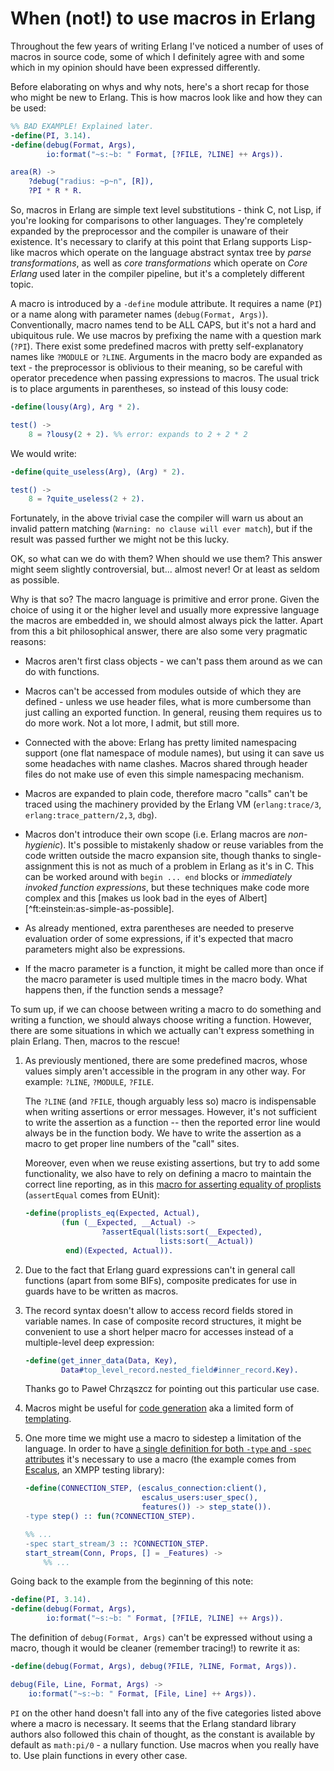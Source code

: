 # When (not!) to use macros in Erlang

Throughout the few years of writing Erlang I've noticed a number of uses
of macros in source code, some of which I definitely agree with
and some which in my opinion should have been expressed differently.

Before elaborating on whys and why nots, here's a short recap for those
who might be new to Erlang.
This is how macros look like and how they can be used:

```erlang
%% BAD EXAMPLE! Explained later.
-define(PI, 3.14).
-define(debug(Format, Args),
        io:format("~s:~b: " Format, [?FILE, ?LINE] ++ Args)).

area(R) ->
    ?debug("radius: ~p~n", [R]),
    ?PI * R * R.
```

So, macros in Erlang are simple text level substitutions - think C, not Lisp,
if you're looking for comparisons to other languages.
They're completely expanded by the preprocessor and the compiler is unaware of their existence.
It's necessary to clarify at this point that Erlang supports Lisp-like
macros which operate on the language abstract syntax tree by _parse transformations_,
as well as _core transformations_ which operate on _Core Erlang_ used later
in the compiler pipeline, but it's a completely different topic.

A macro is introduced by a `-define` module attribute.
It requires a name (`PI`) or a name along with parameter names (`debug(Format, Args)`).
Conventionally, macro names tend to be ALL CAPS, but it's not a hard and ubiquitous rule.
We use macros by prefixing the name with a question mark (`?PI`).
There exist some predefined macros with pretty self-explanatory names like `?MODULE` or `?LINE`.
Arguments in the macro body are expanded as text - the preprocessor
is oblivious to their meaning, so be careful with operator precedence
when passing expressions to macros.
The usual trick is to place arguments in parentheses,
so instead of this lousy code:

```erlang
-define(lousy(Arg), Arg * 2).

test() ->
    8 = ?lousy(2 + 2). %% error: expands to 2 + 2 * 2
```

We would write:


```erlang
-define(quite_useless(Arg), (Arg) * 2).

test() ->
    8 = ?quite_useless(2 + 2).
```

Fortunately, in the above trivial case the compiler will warn us about
an invalid pattern matching (`Warning: no clause will ever match`),
but if the result was passed further we might not be this lucky.

OK, so what can we do with them? When should we use them?
This answer might seem slightly controversial, but... almost never!
Or at least as seldom as possible.

Why is that so?
The macro language is primitive and error prone.
Given the choice of using it or the higher level and usually more expressive
language the macros are embedded in,
we should almost always pick the latter.
Apart from this a bit philosophical answer,
there are also some very pragmatic reasons:

-   Macros aren't first class objects - we can't pass them around
    as we can do with functions.

-   Macros can't be accessed from modules outside of which they are
    defined - unless we use header files,
    what is more cumbersome than just calling an exported function.
    In general, reusing them requires us to do more work.
    Not a lot more, I admit, but still more.

-   Connected with the above: Erlang has pretty limited namespacing support
    (one flat namespace of module names),
    but using it can save us some headaches with name clashes.
    Macros shared through header files do not make use of even this simple
    namespacing mechanism.

-   Macros are expanded to plain code, therefore macro "calls" can't be
    traced using the machinery provided by the Erlang VM (`erlang:trace/3`,
    `erlang:trace_pattern/2,3`, `dbg`).

-   Macros don't introduce their own scope (i.e. Erlang macros are _non-hygienic_).
    It's possible to mistakenly shadow or reuse variables from the code
    written outside the macro expansion site,
    though thanks to single-assignment this is not as much of a problem
    in Erlang as it's in C.
    This can be worked around with `begin ... end` blocks or _immediately
    invoked function expressions_,
    but these techniques make code more complex and this [makes us look bad
    in the eyes of Albert][^ft:einstein:as-simple-as-possible].

-   As already mentioned, extra parentheses are needed to preserve
    evaluation order of some expressions,
    if it's expected that macro parameters might also be expressions.

-   If the macro parameter is a function,
    it might be called more than once if the macro parameter
    is used multiple times in the macro body.
    What happens then, if the function sends a message?

[^ft:einstein:simple]: _Everything should be made as simple as possible,
                       but no simpler._ -- Albert Einstein

To sum up, if we can choose between writing a macro to do something
and writing a function, we should always choose writing a function.
However, there are some situations in which we actually can't express
something in plain Erlang. Then, macros to the rescue!

1.  As previously mentioned, there are some predefined macros,
    whose values simply aren't accessible in the program in any other way.
    For example: `?LINE`, `?MODULE`, `?FILE`.

    The `?LINE` (and `?FILE`, though arguably less so) macro
    is indispensable when writing assertions or error messages.
    However, it's not sufficient to write the assertion as a function --
    then the reported error line would always be in the function body.
    We have to write the assertion as a macro to get proper line numbers
    of the "call" sites.

    Moreover, even when we reuse existing assertions,
    but try to add some functionality,
    we also have to rely on defining a macro to maintain the correct line reporting,
    as in this [macro for asserting equality of proplists][proplists-eq]
    (`assertEqual` comes from EUnit):

    ```erlang
    -define(proplists_eq(Expected, Actual),
            (fun (__Expected, __Actual) ->
                     ?assertEqual(lists:sort(__Expected),
                                  lists:sort(__Actual))
             end)(Expected, Actual)).
    ```

2.  Due to the fact that Erlang guard expressions can't in general
    call functions (apart from some BIFs),
    composite predicates for use in guards have to be written as macros.

3.  The record syntax doesn't allow to access record fields stored
    in variable names.
    In case of composite record structures,
    it might be convenient to use a short helper macro for accesses instead
    of a multiple-level deep expression:

    ```erlang
    -define(get_inner_data(Data, Key),
            Data#top_level_record.nested_field#inner_record.Key).
    ```

    Thanks go to Paweł Chrząszcz for pointing out this particular use case.

4.  Macros might be useful for [code generation][versioned-records]
    aka a limited form of [templating][trie-template].

5.  One more time we might use a macro to sidestep a limitation of the language.
    In order to have [a single definition for both `-type` and `-spec` attributes](one-spec-type)
    it's necessary to use a macro (the example comes from [Escalus][escalus],
    an XMPP testing library):

    ```erlang
    -define(CONNECTION_STEP, (escalus_connection:client(),
                              escalus_users:user_spec(),
                              features()) -> step_state()).
    -type step() :: fun(?CONNECTION_STEP).

    %% ...
    -spec start_stream/3 :: ?CONNECTION_STEP.
    start_stream(Conn, Props, [] = _Features) ->
        %% ...
    ```

[proplists-eq]: https://github.com/erszcz/docsh/blob/master/test/proplists_eq.hrl
[versioned-records]: https://github.com/erszcz/learning/blob/master/erlang-versioned-records/include/versioned_record.hrl
[trie-template]: https://github.com/okeuday/trie/blob/master/src/trie.hrl
[escalus]: https://github.com/esl/escalus
[one-spec-type]: https://github.com/esl/escalus/blob/5493c70c0c654ce1ea690c350e8be3c75afb2d78/src/escalus_session.erl#L41-L44

Going back to the example from the beginning of this note:

```erlang
-define(PI, 3.14).
-define(debug(Format, Args),
        io:format("~s:~b: " Format, [?FILE, ?LINE] ++ Args)).
```

The definition of `debug(Format, Args)` can't be expressed without using a macro,
though it would be cleaner (remember tracing!) to rewrite it as:

```erlang
-define(debug(Format, Args), debug(?FILE, ?LINE, Format, Args)).

debug(File, Line, Format, Args) ->
    io:format("~s:~b: " Format, [File, Line] ++ Args)).
```

`PI` on the other hand doesn't fall into any of the five categories listed
above where a macro is necessary.
It seems that the Erlang standard library authors also followed this chain of thought,
as the constant is available by default as `math:pi/0` - a nullary function.
Use macros when you really have to.
Use plain functions in every other case.
